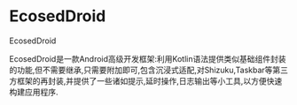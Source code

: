# EcosedDroid
EcosedDroid

EcosedDroid是一款Android高级开发框架:利用Kotlin语法提供类似基础组件封装的功能,但不需要继承,只需要附加即可,包含沉浸式适配,对Shizuku,Taskbar等第三方框架的再封装,并提供了一些诸如提示,延时操作,日志输出等小工具,以方便快速构建应用程序.

[//]: # (如何使用)

[//]: # ()
[//]: # (1.在项目根目录的settings.gradle.kts中添加Jitpack仓库)

[//]: # ()
[//]: # (repositories {  )

[//]: # (----maven&#40;url = "https://jitpack.io"&#41;  )

[//]: # (})

[//]: # ()
[//]: # (2.在要使用的module的build.gradle.kts中添加EcosedPlugin和LibEcosed依赖&#40;注意: LibEcosed使用了RikkaX AppCompat, 直接引入会与AndroidX AppCompat冲突, 需要手动exclude屏蔽&#41;)

[//]: # ()
[//]: # (dependencies {  )

[//]: # (----implementation&#40;dependencyNotation = "com.github.ecosed:plugin:[![]&#40;https://jitpack.io/v/ecosed/plugin.svg&#41;]&#40;https://jitpack.io/#ecosed/plugin&#41;"&#41;  )

[//]: # (----implementation&#40;  )

[//]: # (--------dependencyNotation = "com.github.ecosed:libecosed:[![]&#40;https://jitpack.io/v/ecosed/libecosed.svg&#41;]&#40;https://jitpack.io/#ecosed/libecosed&#41;",  )

[//]: # (--------dependencyConfiguration = {  )

[//]: # (------------exclude&#40;  )

[//]: # (----------------group = "dev.rikka.rikkax.appcompat",  )

[//]: # (----------------module = "appcompat"  )

[//]: # (------------&#41;  )

[//]: # (--------}  )

[//]: # (----&#41;  )

[//]: # (})

[//]: # ()
[//]: # (3.点击SyncNow完成工程设定.)

[//]: # ()
[//]: # (4.配置Application全局类, 点击查看[示例代码]&#40;https://github.dev/ecosed/libecosed/blob/master/demo/src/main/kotlin/io/ecosed/libecosed_example/MyApplication.kt&#41;.)